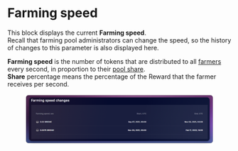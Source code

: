 # Farming speed

This block displays the current **Farming speed**.\
Recall that farming pool administrators can change the speed, so the history of changes to this parameter is also displayed here.

**Farming speed** is the number of tokens that are distributed to all [farmers ](../../../../getting-started/roles.md#farmers)every second, in proportion to their [pool share](farming-perfomance-and-balances.md).\
**Share** percentage means the percentage of the Reward that the farmer receives per second.

<figure><img src="../../../../../.gitbook/assets/image (42).png" alt=""><figcaption></figcaption></figure>
